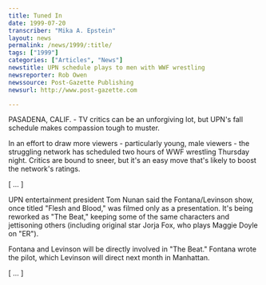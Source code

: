 ```yaml
---
title: Tuned In
date: 1999-07-20
transcriber: "Mika A. Epstein"
layout: news
permalink: /news/1999/:title/
tags: ["1999"]
categories: ["Articles", "News"]
newstitle: UPN schedule plays to men with WWF wrestling
newsreporter: Rob Owen
newssource: Post-Gazette Publishing
newsurl: http://www.post-gazette.com

---
```

PASADENA, CALIF. - TV critics can be an unforgiving lot, but UPN's fall schedule makes compassion tough to muster.

In an effort to draw more viewers - particularly young, male viewers - the struggling network has scheduled two hours of WWF wrestling Thursday night. Critics are bound to sneer, but it's an easy move that's likely to boost the network's ratings.

[ ... ]

UPN entertainment president Tom Nunan said the Fontana/Levinson show, once titled "Flesh and Blood," was filmed only as a presentation. It's being reworked as "The Beat," keeping some of the same characters and jettisoning others (including original star Jorja Fox, who plays Maggie Doyle on "ER").

Fontana and Levinson will be directly involved in "The Beat." Fontana wrote the pilot, which Levinson will direct next month in Manhattan.

[ ... ]
